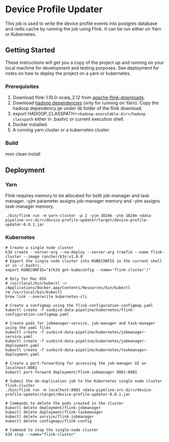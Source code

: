 # Device Profile Updater

This job is used to write the device profile events into postgres database and redis cache by running the job using Flink. It can be run either on Yarn or Kubernetes.

## Getting Started

These instructions will get you a copy of the project up and running on your local machine for development and testing purposes. See deployment for notes on how to deploy the project on a yarn or kubernetes.

### Prerequisites

1. Download flink-1.10.0-scala_2.12 from [apache-flink-downloads](https://www.apache.org/dyn/closer.lua/flink/flink-1.10.0/flink-1.10.0-bin-scala_2.12.tgz). 
2. Download [hadoop dependencies](https://repo.maven.apache.org/maven2/org/apache/flink/flink-shaded-hadoop-2-uber/2.8.3-10.0/flink-shaded-hadoop-2-uber-2.8.3-10.0.jar) (only for running on Yarn). Copy the hadoop dependency jar under lib folder of the flink download.
3. export HADOOP_CLASSPATH=`<hadoop-executable-dir>/hadoop classpath` either in .bashrc or current execution shell.
4. Docker installed.
5. A running yarn cluster or a kubernetes cluster.

### Build

mvn clean install

## Deployment

### Yarn

Flink requires memory to be allocated for both job-manager and task manager. -yjm parameter assigns job-manager memory and -ytm assigns task-manager memory.

```
./bin/flink run -m yarn-cluster -p 2 -yjm 1024m -ytm 1024m <data-pipeline-src-dir>/device-profile-updater/target/device-profile-updater-0.0.1.jar
```

### Kubernetes

```
# Create a single node cluster
k3d create --server-arg --no-deploy --server-arg traefik --name flink-cluster --image rancher/k3s:v1.0.0
# Export the single node cluster into KUBECONFIG in the current shell or in ~/.bashrc.
export KUBECONFIG="$(k3d get-kubeconfig --name='flink-cluster')"

# Only for Mac OSX
# /usr/local/bin/kubectl -> /Applications/Docker.app/Contents/Resources/bin/kubectl
rm /usr/local/bin/kubectl
brew link --overwrite kubernetes-cli

# Create a configmap using the flink-configuration-configmap.yaml
kubectl create -f sunbird-data-pipeline/kubernetes/flink-configuration-configmap.yaml

# Create pods for jobmanager-service, job-manager and task-manager using the yaml files
kubectl create -f sunbird-data-pipeline/kubernetes/jobmanager-service.yaml
kubectl create -f sunbird-data-pipeline/kubernetes/jobmanager-deployment.yaml
kubectl create -f sunbird-data-pipeline/kubernetes/taskmanager-deployment.yaml

# Create a port-forwarding for accessing the job-manager UI on localhost:8081
kubectl port-forward deployment/flink-jobmanager 8081:8081

# Submit the de-duplication job to the Kubernetes single node cluster flink-cluster
./bin/flink run -m localhost:8081 <data-pipeline-src-dir>/device-profile-updater/target/device-profile-updater-0.0.1.jar

# Commands to delete the pods created in the cluster
kubectl delete deployment/flink-jobmanager
kubectl delete deployment/flink-taskmanager
kubectl delete service/flink-jobmanager
kubectl delete configmaps/flink-config

# Command to stop the single-node cluster
k3d stop --name="flink-cluster"
```
